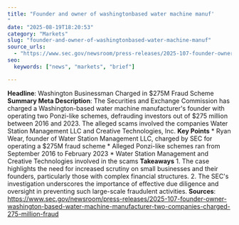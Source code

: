 ```yaml
---
title: "Founder and owner of washingtonbased water machine manuf'"
date: "2025-08-19T18:20:53"
category: "Markets"
slug: "founder-and-owner-of-washingtonbased-water-machine-manuf"
source_urls:
  - "https://www.sec.gov/newsroom/press-releases/2025-107-founder-owner-washington-based-water-machine-manufacturer-two-companies-charged-275-million-fraud"
seo:
  keywords: ["news", "markets", "brief"]

---
```

**Headline**: Washington Businessman Charged in $275M Fraud Scheme  **Summary Meta Description**: The Securities and Exchange Commission has charged a Washington-based water machine manufacturer's founder with operating two Ponzi-like schemes, defrauding investors out of $275 million between 2016 and 2023. The alleged scams involved the companies Water Station Management LLC and Creative Technologies, Inc.  **Key Points**  * Ryan Wear, founder of Water Station Management LLC, charged by SEC for operating a $275M fraud scheme * Alleged Ponzi-like schemes ran from September 2016 to February 2023 * Water Station Management and Creative Technologies involved in the scams  **Takeaways**  1. The case highlights the need for increased scrutiny on small businesses and their founders, particularly those with complex financial structures. 2. The SEC's investigation underscores the importance of effective due diligence and oversight in preventing such large-scale fraudulent activities.  **Sources**:  https://www.sec.gov/newsroom/press-releases/2025-107-founder-owner-washington-based-water-machine-manufacturer-two-companies-charged-275-million-fraud 
